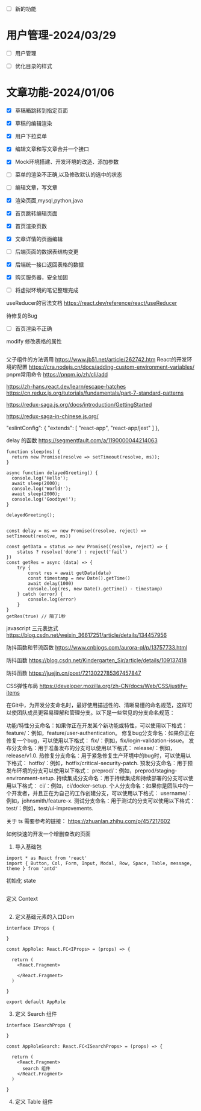 
+ [ ] 新的功能

# 用户管理-2024/03/29
+ [ ] 用户管理
+ [ ] 优化目录的样式


# 文章功能-2024/01/06
+ [X] 草稿箱跳转到指定页面
+ [X] 草稿的编辑渲染
+ [X] 用户下拉菜单
+ [X] 编辑文章和写文章合并一个接口

+ [X] Mock环境搭建、开发环境的改造、添加参数
+ [ ] 菜单的渲染不正确,以及修改默认的选中的状态
+ [ ] 编辑文章，写文章
+ [X] 渲染页面,mysql,python,java
+ [X] 首页跳转编辑页面
+ [X] 首页渲染页数
+ [X] 文章详情的页面编辑
+ [ ] 后端页面的数据表结构变更
+ [X] 后端统一接口返回表格的数据
+ [X] 购买服务器，安全加固
+ [ ] 将虚拟环境的笔记整理完成

<!-- https://www.jianshu.com/p/859457ddf101 -->

useReducer的官法文档
https://react.dev/reference/react/useReducer


待修复的Bug
+ [ ] 首页渲染不正确

modify 修改表格的属性
```

```

父子组件的方法调用
https://www.jb51.net/article/262742.htm
React的开发环境的配置
https://cra.nodejs.cn/docs/adding-custom-environment-variables/
pnpm常用命令
https://pnpm.io/zh/cli/add

https://zh-hans.react.dev/learn/escape-hatches
https://cn.redux.js.org/tutorials/fundamentals/part-7-standard-patterns

https://redux-saga.js.org/docs/introduction/GettingStarted

https://redux-saga-in-chinese.js.org/






  "eslintConfig": {
    "extends": [
      "react-app",
      "react-app/jest"
    ]
  },




delay 的函数
https://segmentfault.com/a/1190000044214063


```
function sleep(ms) {
  return new Promise(resolve => setTimeout(resolve, ms));
}

async function delayedGreeting() {
  console.log('Hello');
  await sleep(2000);
  console.log('World!');
  await sleep(2000);
  console.log('Goodbye!');
}

delayedGreeting();

```

```
 
const delay = ms => new Promise((resolve, reject) => setTimeout(resolve, ms))
 
const getData = status => new Promise((resolve, reject) => {
    status ? resolve('done') : reject('fail')
})
const getRes = async (data) => {
    try {
        const res = await getData(data)
        const timestamp = new Date().getTime()
        await delay(1000)
        console.log(res, new Date().getTime() - timestamp)
    } catch (error) {
        console.log(error)
    }
}
getRes(true) // 隔了1秒
```

javascript 三元表达式
https://blog.csdn.net/weixin_36617251/article/details/134457956

防抖函数和节流函数
https://www.cnblogs.com/aurora-ql/p/13757733.html

防抖函数
https://blog.csdn.net/Kindergarten_Sir/article/details/109137418

防抖函数
https://juejin.cn/post/7213022785367457847

CSS弹性布局
https://developer.mozilla.org/zh-CN/docs/Web/CSS/justify-items

在Git中，为开发分支命名时，最好使用描述性的、清晰易懂的命名规范，这样可以使团队成员更容易理解和管理分支。以下是一些常见的分支命名规范：

功能/特性分支命名：如果你正在开发某个新功能或特性，可以使用以下格式：
feature/<feature-name>：例如，feature/user-authentication。
修复bug分支命名：如果你正在修复一个bug，可以使用以下格式：
fix/<bug-description>：例如，fix/login-validation-issue。
发布分支命名：用于准备发布的分支可以使用以下格式：
release/<version-number>：例如，release/v1.0.
热修复分支命名：用于紧急修复生产环境中的bug时，可以使用以下格式：
hotfix/<description>：例如，hotfix/critical-security-patch.
预发分支命名：用于预发布环境的分支可以使用以下格式：
preprod/<description>：例如，preprod/staging-environment-setup.
持续集成分支命名：用于持续集成和持续部署的分支可以使用以下格式：
ci/<description>：例如，ci/docker-setup.
个人分支命名：如果你是团队中的一个开发者，并且正在为自己的工作创建分支，可以使用以下格式：
username/<description>：例如，johnsmith/feature-x.
测试分支命名：用于测试的分支可以使用以下格式：
test/<description>：例如，test/ui-improvements.


关于 ts 需要参考的链接：
https://zhuanlan.zhihu.com/p/457217602



如何快速的开发一个增删查改的页面
1. 导入基础包

```
import * as React from 'react'
import { Button, Col, Form, Input, Modal, Row, Space, Table, message, theme } from 'antd'
```
初始化 state
```

```
定义 Context 
```

```

2. 定义基础元素的入口Dom
```
interface IProps {

}

const AppRole: React.FC<IProps> = (props) => {

  return (
    <React.Fragment>

    </React.Fragment>
  )

}

export default AppRole
```
3. 定义 Search 组件
```
interface ISearchProps {

}

const AppRoleSearch: React.FC<ISearchProps> = (props) => {

  return (
    <React.Fragment>
      search 组件
    </React.Fragment>
  )

}

```
4. 定义 Table 组件
```


```


